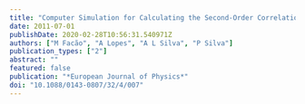 ```yaml
---
title: "Computer Simulation for Calculating the Second-Order Correlation Function of Classical and Quantum Light"
date: 2011-07-01
publishDate: 2020-02-28T10:56:31.540971Z
authors: ["M Facão", "A Lopes", "A L Silva", "P Silva"]
publication_types: ["2"]
abstract: ""
featured: false
publication: "*European Journal of Physics*"
doi: "10.1088/0143-0807/32/4/007"
---
```


